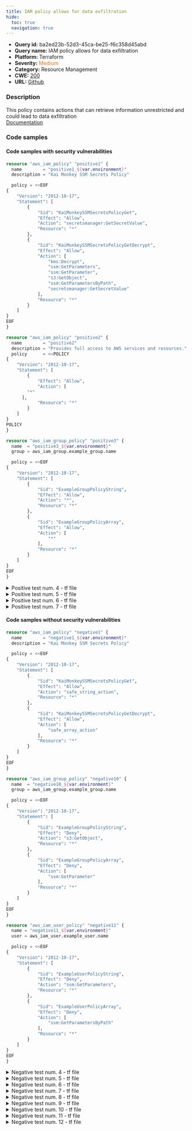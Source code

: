 ```yaml
---
title: IAM policy allows for data exfiltration
hide:
  toc: true
  navigation: true
---
```


<style>
  .highlight .hll {
    background-color: #ff171742;
  }
  .md-content {
    max-width: 1100px;
    margin: 0 auto;
  }
</style>

-   **Query id:** ba2ed23b-52d3-45ca-be25-f6c358d45abd
-   **Query name:** IAM policy allows for data exfiltration
-   **Platform:** Terraform
-   **Severity:** <span style="color:#ff7213">Medium</span>
-   **Category:** Resource Management
-   **CWE:** <a href="https://cwe.mitre.org/data/definitions/200.html" onclick="newWindowOpenerSafe(event, 'https://cwe.mitre.org/data/definitions/200.html')">200</a>
-   **URL:** [Github](https://github.com/Checkmarx/kics/tree/master/assets/queries/terraform/aws/iam_policy_allows_for_data_exfiltration)

### Description
This policy contains actions that can retrieve information unrestricted and could lead to data exfiltration<br>
[Documentation](https://cloudsplaining.readthedocs.io/en/latest/glossary/data-exfiltration/)

### Code samples
#### Code samples with security vulnerabilities
```tf title="Positive test num. 1 - tf file" hl_lines="5"
resource "aws_iam_policy" "positive1" {
  name        = "positive1_${var.environment}"
  description = "Kai Monkey SSM Secrets Policy"

  policy = <<EOF
{
    "Version": "2012-10-17",
    "Statement": [
        {
            "Sid": "KaiMonkeySSMSecretsPolicyGet",
            "Effect": "Allow",
            "Action": "secretsmanager:GetSecretValue",
            "Resource": "*"
        },
        {
            "Sid": "KaiMonkeySSMSecretsPolicyGetDecrypt",
            "Effect": "Allow",
            "Action": [
                "kms:Decrypt",
                "ssm:GetParameters",
                "ssm:GetParameter",
                "s3:GetObject",
                "ssm:GetParametersByPath",
                "secretsmanager:GetSecretValue"
            ],
            "Resource": "*"
        }
    ]
}
EOF
}

```
```tf title="Positive test num. 2 - tf file" hl_lines="4"
resource "aws_iam_policy" "positive2" {
  name        = "positive2"
  description = "Provides full access to AWS services and resources."
  policy      = <<POLICY
{
    "Version": "2012-10-17",
    "Statement": [
        {
            "Effect": "Allow",
            "Action": [
        "*"
      ],
            "Resource": "*"
        }
    ]
}
POLICY
}

```
```tf title="Positive test num. 3 - tf file" hl_lines="5"
resource "aws_iam_group_policy" "positive3" {
  name  = "positive3_${var.environment}"
  group = aws_iam_group.example_group.name

  policy = <<EOF
{
    "Version": "2012-10-17",
    "Statement": [
        {
            "Sid": "ExampleGroupPolicyString",
            "Effect": "Allow",
            "Action": "*",
            "Resource": "*"
        },
        {
            "Sid": "ExampleGroupPolicyArray",
            "Effect": "Allow",
            "Action": [
                "*"
            ],
            "Resource": "*"
        }
    ]
}
EOF
}

```
<details><summary>Positive test num. 4 - tf file</summary>

```tf hl_lines="5"
resource "aws_iam_user_policy" "positive4" {
  name = "positive4_${var.environment}"
  user = aws_iam_user.example_user.name

  policy = <<EOF
{
    "Version": "2012-10-17",
    "Statement": [
        {
            "Sid": "ExampleUserPolicyString",
            "Effect": "Allow",
            "Action": "s3:GetObject",
            "Resource": "*"
        },
        {
            "Sid": "ExampleUserPolicyArray",
            "Effect": "Allow",
            "Action": [
                "s3:GetObject"
            ],
            "Resource": "*"
        }
    ]
}
EOF
}

```
</details>
<details><summary>Positive test num. 5 - tf file</summary>

```tf hl_lines="5"
resource "aws_iam_role_policy" "positive5" {
  name = "positive5_${var.environment}"
  role = aws_iam_role.example_role.id

  policy = <<EOF
{
    "Version": "2012-10-17",
    "Statement": [
        {
            "Sid": "ExampleRolePolicyString",
            "Effect": "Allow",
            "Action": "ssm:GetParameters",
            "Resource": "*"
        },
        {
            "Sid": "ExampleRolePolicyArray",
            "Effect": "Allow",
            "Action": [
                "ssm:GetParameters"
            ],
            "Resource": "*"
        }
    ]
}
EOF
}

```
</details>
<details><summary>Positive test num. 6 - tf file</summary>

```tf hl_lines="5 22 30"
data "aws_iam_policy_document" "positive6" {
  statement {
    sid     = "positive6"
    effect  = "Allow"
    actions = [
      "s3:GetObject",
      "ssm:GetParameter",
      "ssm:GetParameters",
      "ssm:GetParametersByPath",
      "secretsmanager:GetSecretValue",
      "*",
      "s3:*",
    ]
    resources = ["*"]
  }
}

data "aws_iam_policy_document" "positive6_array" {
  statement {
    sid     = "positive6_array_1"
    effect  = "Allow"
    actions = [
      "s3:GetObject"
    ]
    resources = ["*"]
  }
  statement {
    sid     = "positive6_array_2"
    effect  = "Allow"
    actions = [
      "*"
    ]
    resources = ["*"]
  }
}
```
</details>
<details><summary>Positive test num. 7 - tf file</summary>

```tf hl_lines="8"
module "iam_policy" {
  source = "terraform-aws-modules/iam/aws//modules/iam-policy"

  name_prefix = "positive7"
  path        = "/"
  description = "My example policy"

  policy = <<-EOF
    {
      "Version": "2012-10-17",
      "Statement": [
        {
          "Action": [
            "secretsmanager:GetSecretValue"
          ],
          "Effect": "Allow",
          "Resource": "*"
        }
      ]
    }
  EOF
}
```
</details>


#### Code samples without security vulnerabilities
```tf title="Negative test num. 1 - tf file"
resource "aws_iam_policy" "negative1" {
  name        = "negative1_${var.environment}"
  description = "Kai Monkey SSM Secrets Policy"

  policy = <<EOF
{
    "Version": "2012-10-17",
    "Statement": [
        {
            "Sid": "KaiMonkeySSMSecretsPolicyGet",
            "Effect": "Allow",
            "Action": "safe_string_action",
            "Resource": "*"
        },
        {
            "Sid": "KaiMonkeySSMSecretsPolicyGetDecrypt",
            "Effect": "Allow",
            "Action": [
                "safe_array_action"
            ],
            "Resource": "*"
        }
    ]
}
EOF
}

```
```tf title="Negative test num. 2 - tf file"
resource "aws_iam_group_policy" "negative10" {
  name  = "negative10_${var.environment}"
  group = aws_iam_group.example_group.name

  policy = <<EOF
{
    "Version": "2012-10-17",
    "Statement": [
        {
            "Sid": "ExampleGroupPolicyString",
            "Effect": "Deny",
            "Action": "s3:GetObject",
            "Resource": "*"
        },
        {
            "Sid": "ExampleGroupPolicyArray",
            "Effect": "Deny",
            "Action": [
                "ssm:GetParameter"
            ],
            "Resource": "*"
        }
    ]
}
EOF
}
```
```tf title="Negative test num. 3 - tf file"
resource "aws_iam_user_policy" "negative11" {
  name = "negative11_${var.environment}"
  user = aws_iam_user.example_user.name

  policy = <<EOF
{
    "Version": "2012-10-17",
    "Statement": [
        {
            "Sid": "ExampleUserPolicyString",
            "Effect": "Deny",
            "Action": "ssm:GetParameters",
            "Resource": "*"
        },
        {
            "Sid": "ExampleUserPolicyArray",
            "Effect": "Deny",
            "Action": [
                "ssm:GetParametersByPath"
            ],
            "Resource": "*"
        }
    ]
}
EOF
}
```
<details><summary>Negative test num. 4 - tf file</summary>

```tf
resource "aws_iam_role_policy" "negative12" {
  name = "negative12_${var.environment}"
  role = aws_iam_role.example_role.id

  policy = <<EOF
{
    "Version": "2012-10-17",
    "Statement": [
        {
            "Sid": "ExampleRolePolicyString",
            "Effect": "Deny",
            "Action": "secretsmanager:GetSecretValue",
            "Resource": "*"
        },
        {
            "Sid": "ExampleRolePolicyArray",
            "Effect": "Deny",
            "Action": [
                "s3:*"
            ],
            "Resource": "*"
        }
    ]
}
EOF
}
```
</details>
<details><summary>Negative test num. 5 - tf file</summary>

```tf
resource "aws_iam_group_policy" "negative2" {
  name  = "negative2_${var.environment}"
  group = aws_iam_group.example_group.name

  policy = <<EOF
{
    "Version": "2012-10-17",
    "Statement": [
        {
            "Sid": "ExampleGroupPolicyString",
            "Effect": "Allow",
            "Action": "safe_string_action",
            "Resource": "*"
        },
        {
            "Sid": "ExampleGroupPolicyArray",
            "Effect": "Allow",
            "Action": [
                "safe_array_action"
            ],
            "Resource": "*"
        }
    ]
}
EOF
}

```
</details>
<details><summary>Negative test num. 6 - tf file</summary>

```tf
resource "aws_iam_user_policy" "negative3" {
  name = "negative3_${var.environment}"
  user = aws_iam_user.example_user.name

  policy = <<EOF
{
    "Version": "2012-10-17",
    "Statement": [
        {
            "Sid": "ExampleUserPolicyString",
            "Effect": "Allow",
            "Action": "safe_string_action",
            "Resource": "*"
        },
        {
            "Sid": "ExampleUserPolicyArray",
            "Effect": "Allow",
            "Action": [
                "safe_array_action"
            ],
            "Resource": "*"
        }
    ]
}
EOF
}

```
</details>
<details><summary>Negative test num. 7 - tf file</summary>

```tf
resource "aws_iam_role_policy" "negative4" {
  name = "negative4_${var.environment}"
  role = aws_iam_role.example_role.id

  policy = <<EOF
{
    "Version": "2012-10-17",
    "Statement": [
        {
            "Sid": "ExampleRolePolicyString",
            "Effect": "Allow",
            "Action": "safe_string_action",
            "Resource": "*"
        },
        {
            "Sid": "ExampleRolePolicyArray",
            "Effect": "Allow",
            "Action": [
                "safe_array_action"
            ],
            "Resource": "*"
        }
    ]
}
EOF
}

```
</details>
<details><summary>Negative test num. 8 - tf file</summary>

```tf
resource "aws_iam_policy" "negative5" {
  name        = "negative5"
  description = "Provides full access to AWS services and resources."
  policy      = <<POLICY
{
    "Version": "2012-10-17",
    "Statement": [
        {
            "Effect": "Deny",
            "Action": [
        "*"
      ],
            "Resource": "*"
        }
    ]
}
POLICY
}

```
</details>
<details><summary>Negative test num. 9 - tf file</summary>

```tf
data "aws_iam_policy_document" "negative6" {
  statement {
    sid     = "negative6"
    effect  = "Deny"
    actions = [
      "s3:GetObject",
      "ssm:GetParameter",
      "ssm:GetParameters",
      "ssm:GetParametersByPath",
      "secretsmanager:GetSecretValue",
      "*",
      "s3:*",
    ]
    resources = ["*"]
  }
}
```
</details>
<details><summary>Negative test num. 10 - tf file</summary>

```tf
data "aws_iam_policy_document" "negative7" {
  statement {
    sid     = "negative7_1"
    effect  = "Allow"
    actions = [
      "safe_array_action"
    ]
    resources = ["*"]
  }
  statement {
    sid     = "negative7_2"
    effect  = "Allow"
    actions = [
      "safe_array_action_2"
    ]
    resources = ["*"]
  }
}
```
</details>
<details><summary>Negative test num. 11 - tf file</summary>

```tf
module "iam_policy" {
  source = "terraform-aws-modules/iam/aws//modules/iam-policy"

  name_prefix = "negative8"
  path        = "/"
  description = "My example policy"

  policy = <<-EOF
    {
      "Version": "2012-10-17",
      "Statement": [
        {
          "Action": [
            "safe_array_action"
          ],
          "Effect": "Allow",
          "Resource": "*"
        }
      ]
    }
  EOF
}
```
</details>
<details><summary>Negative test num. 12 - tf file</summary>

```tf
module "iam_policy" {
  source = "terraform-aws-modules/iam/aws//modules/iam-policy"

  name_prefix = "negative9"
  path        = "/"
  description = "My example policy"

  policy = <<-EOF
    {
      "Version": "2012-10-17",
      "Statement": [
        {
          "Action": [
            "ssm:GetParameter"
          ],
          "Effect": "Deny",
          "Resource": "*"
        }
      ]
    }
  EOF
}
```
</details>
